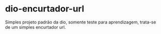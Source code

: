 # dio-encurtador-url

Simples projeto padrão da dio, somente teste para aprendizagem, trata-se de um simples encurtador url.
